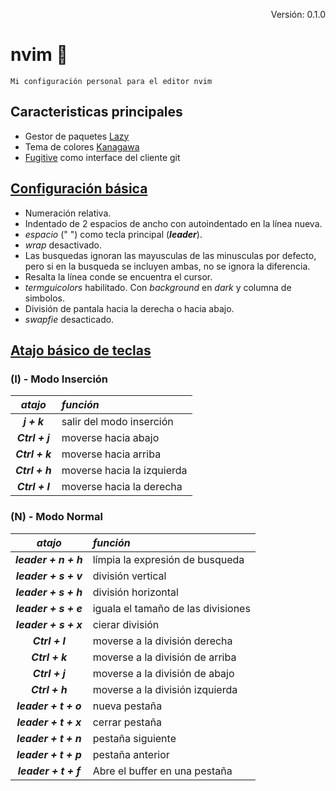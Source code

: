<p style="text-align:right;"> Versión: 0.1.0 <p>

# nvim :metal:

    Mi configuración personal para el editor nvim

## Caracteristicas principales

- Gestor de paquetes [Lazy](https://github.com/folke/lazy.nvim)
- Tema de colores [Kanagawa](https://github.com/rebelot/kanagawa.nvim)
- [Fugitive](https://github.com/tpope/vim-fugitive) como interface del cliente git

## [Configuración básica](/lua/config/settings.lua)

- Numeración relativa.
- Indentado de 2 espacios de ancho con autoindentado en la línea nueva.
- *espacio* (" ") como tecla principal (***leader***).
- *wrap* desactivado.
- Las busquedas ignoran las mayusculas de las minusculas por defecto, pero si en la busqueda se incluyen ambas, no se ignora la diferencia.
- Resalta la línea conde se encuentra el cursor.
- *termguicolors* habilitado. Con *background* en *dark* y columna de simbolos.
- División de pantala hacia la derecha o hacia abajo.
- *swapfie* desacticado.

## [Atajo básico de teclas](/lua/config/keymaps/shortcut.lua)

### (I) - Modo Inserción

| *atajo* | *función* |
|:---:|:---|
|***j + k***               |   salir del modo inserción |
|***Ctrl + j***            |   moverse hacia abajo |
|***Ctrl + k***            |   moverse hacia arriba |
|***Ctrl + h***            |   moverse hacia la izquierda |
|***Ctrl + l***            |   moverse hacia la derecha |

### (N) - Modo Normal

| *atajo* | *función* |
|:---:|:---|
|***leader + n + h***      |   límpia la expresión de busqueda |
|***leader + s + v***      |   división vertical |
|***leader + s + h***      |   división horizontal |
|***leader + s + e***      |   iguala el tamaño de las divisiones |
|***leader + s + x***      |   cierar división |
|***Ctrl + l***            |   moverse a la división derecha |
|***Ctrl + k***            |   moverse a la división de arriba |
|***Ctrl + j***            |   moverse a la división de abajo |
|***Ctrl + h***            |   moverse a la división izquierda|
|***leader + t + o***      |   nueva pestaña |
|***leader + t + x***      |   cerrar pestaña|
|***leader + t + n***      |   pestaña siguiente |
|***leader + t + p***      |   pestaña anterior |
|***leader + t + f***      |   Abre el buffer en una pestaña |


